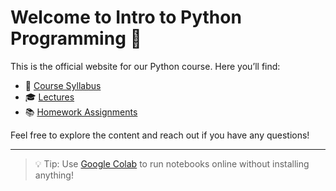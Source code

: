 # Welcome to Intro to Python Programming 👋

This is the official website for our Python course. Here you’ll find:
- 🧾 [Course Syllabus](syllabus.md)
- 🎓 [Lectures](lectures/)
- 📚 [Homework Assignments](homeworks/)

Feel free to explore the content and reach out if you have any questions!

---

> 💡 Tip: Use [Google Colab](https://colab.research.google.com/) to run notebooks online without installing anything!
